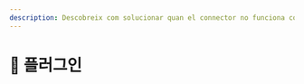 ```yaml
---
description: Descobreix com solucionar quan el connector no funciona correctament.
---
```


# 📜 플러그인

